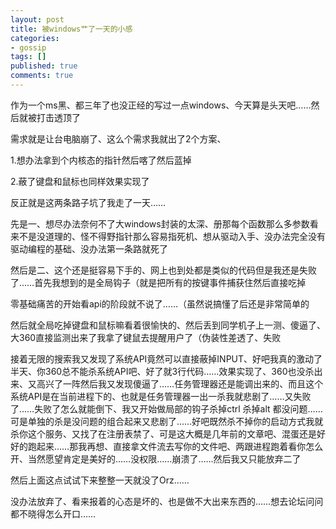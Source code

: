 ```yaml
---
layout: post
title: 被windows艹了一天的小感
categories:
- gossip 
tags: []
published: true
comments: true
---
```

<p>作为一个ms黑、都三年了也没正经的写过一点windows、今天算是头天吧……然后就被打击透顶了</p>

<p>需求就是让台电脑崩了、这么个需求我就出了2个方案、</p>

<p>1.想办法拿到个内核态的指针然后喀了然后蓝掉</p>

<p>2.蔽了键盘和鼠标也同样效果实现了</p>

<p>反正就是这两条路子坑了我走了一天……</p>

<p>先是一、想尽办法奈何不了大windows封装的太深、册那每个函数那么多参数看来不是没道理的、怪不得野指针那么容易指死机、想从驱动入手、没办法完全没有驱动编程的基础、没办法第一条路就死了</p>

<p>然后是二、这个还是挺容易下手的、网上也到处都是类似的代码但是我还是失败了……首先我想到的是全局钩子（就是把所有的按键事件捕获住然后直接吃掉</p>

<p>零基础痛苦的开始看api的阶段就不说了……（虽然说搞懂了后还是非常简单的</p>

<p>然后就全局吃掉键盘和鼠标嘛看着很愉快的、然后丢到同学机子上一测、傻逼了、大360直接监测出来了我拿了键鼠去提醒用户了（伪装性差透了、失败</p>

<p>接着无限的搜索我又发现了系统API竟然可以直接蔽掉INPUT、好吧我真的激动了半天、你360总不能杀系统API吧、好了就3行代码……效果实现了、360也没杀出来、又高兴了一阵然后我又发现傻逼了……任务管理器还是能调出来的、而且这个系统API是在当前进程下的、也就是任务管理器一出一杀我就悲剧了……又失败了……失败了怎么就能倒下、我又开始做局部的钩子杀掉ctrl 杀掉alt 都没问题……可是单独的杀是没问题的组合起来又悲剧了……好吧既然杀不掉你的启动方式我就杀你这个服务、又找了在注册表禁了、可是这大概是几年前的文章吧、混蛋还是好好的跑起来……那我再想、直接拿文件流去写你的文件吧、两跟进程跑着看你怎么开、当然愿望肯定是美好的……没权限……崩溃了……然后我又只能放弃二了</p>

<p>然后上面这点试试下来整整一天就没了Orz……</p>

<p>没办法放弃了、看来报着的心态是坏的、也是做不大出来东西的……想去论坛问问都不晓得怎么开口……</p>
